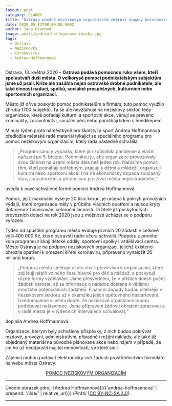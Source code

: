 ```yaml
---
layout: post
category: CLANKY
title: 'Ostrava pomáhá neziskovým organizacím zmírnit dopady koronaviru: město již rozdělilo 400 tisíc korun'
date: 2020-05-13T08:00:00.000Z
author: Jana Ožanová
image: posts/andrea-hoffmannova-rouska.jpg
tags:
  - Ostrava
  - Neziskovky
  - Koronavirus
  - Andrea-Hoffmannová
---
```

Ostrava, 13. května 2020 – **Ostrava podává pomocnou ruku všem, kteří spoluutváří duši města. O velkorysé pomoci podnikatelským subjektům jsme už psali. Krize ale zasáhla nejen ostravské drobné podnikatele, ale také činnost nadací, spolků, sociálně prospěšných, kulturních nebo sportovních organizací.**

Město již dříve poskytlo pomoc podnikatelům a firmám, tuto pomoc využilo zhruba 1700 subjektů. Ta se ale nevztahuje na neziskový sektor, tedy organizace, které pořádají kulturní a sportovní akce, věnují se prevenci kriminality, zdravotnictví, sociální péči nebo pomáhají lidem s hendikepem.

Minulý týden proto náměstkyně pro školství a sport Andrea Hoffmannová předložila městské radě materiál týkající se speciálního programu pro pomoc neziskovým organizacím, který rada následně schválila.


>„Program sanuje výpadky, které jim způsobila pandemie a vládní nařízení po 9. březnu. Podmínkou je, aby organizace provozovaly svou činnost na území města déle než jeden rok. Nabízíme pomoc těm, kteří pomáhají potřebným, pracují s dětmi a mládeží, organizují kulturní nebo sportovní akce. I na ně ekonomicky dopadá současný stav, jsou ohrožení a přitom jsou pro život města nepostradatelní,“  

uvedla k nově schválené formě pomoci Andrea Hoffmannová.

Pomoc, jejíž maximální výše je 20 tisíc korun, je určena k pokrytí provozních výdajů, které organizace měly v průběhu vládních opatření a nejsou kryty dotacemi k financování celoroční činnosti. Držitelé již poskytnutých provozních dotací na rok 2020 jsou z možnosti ucházet se o podporu vyřazeni.

Týden od spuštění programu město eviduje prvních 20 žádostí v celkové výši 400 000 Kč, které ostravští radní včera schválili. Podporu z prvního kola programu získají dětské oddíly, sportovní spolky i vzdělávací centra. Město Ostrava je na podporu neziskových organizací, jejichž existenci ohrozila opatření k omezení šíření koronaviru, připraveno vynaložit 20 milionů korun.

>„Podpora města směřuje v tuto chvíli především k organizacím, které zajišťují náplň volného času hlavně pro děti a mládež, a poskytují různé formy vzdělávání. Jsme přesvědčeni, že v příštích dnech počet žádostí naroste, až se informace o nabídce dostane k většímu množství potenciálních žadatelů. Finanční dopady budou citelnější v neziskovém sektoru až v okamžiku jejich opětovného nastartování. Uvědomujeme si velmi dobře, že neziskové organizace budou potřebovat naši pomoc. Jsme připraveni žádosti obratem zpracovat a v radě města je v týdenních intervalech schvalovat,“  

doplnila Andrea Hoffmannová.

Organizace, kterým byly schváleny příspěvky, z nich budou pokrývat mzdové, provozní, administrativní, případně i režijní náklady, ale také již objednaný materiál na původně plánované akce nebo nájem v případě, že jim ho už neodpustil majitel nemovitosti, ve které sídlí.

Zájemci mohou podávat elektronicky své žádosti prostřednictvím formuláře na webu města Ostravy:

<p style="text-align: center;"><a href="https://www.ostrava.cz/cs/o-meste/aktualne/kampane/pomoc-neziskovym-organizacim">POMOC NEZISKOVÝM ORGANIZACÍM</a></p>

---

Úvodní obrázek zdroj: [Andrea Hoffmannová]({{'andrea-hoffmannova' | prepend: '/lide/' | relative_url}}) /Piráti/ \[[CC BY-NC-SA 4.0](https://creativecommons.org/licenses/by-nc-sa/4.0/deed.cs)\].

- - -
